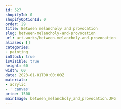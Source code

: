 ```yaml
---
id: 527
shopifyId: 0
shopifyOptionId: 0
order: 29
title: Between melancholy and provocation
slug: between-melancholy-and-provocation
url: art-works/between-melancholy-and-provocation
aliases: []
categories:
- painting
inStock: true
isVisible: true
height: 60
width: 60
date: 2023-01-01T00:00:00Z
materials:
- acrylic
- ' canvas'
price: 1500
mainImage: between_melancholy_and_provocation.JPG
---
```

